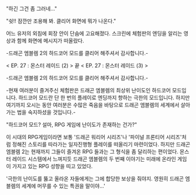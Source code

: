 "하긴 그건 좀 그러네..." 

"쉿!! 잠깐만 조용해 봐. 클리어 화면에 뭐가 나온다." 

어느 유저의 외침에 회장 안이 단숨에 고요해졌다. 스크린에 체험판의 엔딩을 알리는 영상과 함께 화면에 메시지가 떠올랐다. 

-드래곤 엠블렘 2의 하드코어 모드를 클리어 해주셔서 감사합니다.-

< EP. 27 : 몬스터 레이드 (2) > 끝
< EP. 27 : 몬스터 레이드 (3) >

-드래곤 엠블렘 2의 하드코어 모드를 클리어 해주셔서 감사합니다.- 

-현재 여러분이 즐겨주신 체험판은 드래곤 엠블렘의 최상위 난이도인 하드코어 모드입니다. 하드코어 모드란 단 한 번의 플레이로 엔딩까지 향하는 극한의 모드입니다. 하지만 여기까지 오시는 동안 여러분은 수많은 죽음을 바탕으로 드래곤 엠블렘의 세계에서 살아가는 법을 숙지하셨을 것입니다.- 

"하드코어 모드? 설마, RPG 게임에 난이도가 존재하는 건가?" 

이 시대의 RPG게임이라면 보통 '드래곤 워리어 시리즈'나 '파이널 프론티어 시리즈'처럼 정해진 스토리를 따라가는 일자진행형 플레이를 떠올리기 마련이었다. 
하지만 드래곤 엠블렘 2는 현재까지 그들이 즐겨온 RPG 들과는 그 형식을 좀 달리하는 편이었다. 몬스터 레이드 시스템에서 느껴지듯 드래곤 엠블렘의 두 번째 이야기는 미래에 온라인 게임이 가지고 있는 RPG 성향을 띠고 있었다. 

'극한의 난이도를 뚫고 올라온 자들에게는 그에 합당한 보상을 줘야지. 영원히 드래곤 엠블렘의 세계에 머무를 수 있는 특권을 말이야...' 